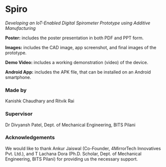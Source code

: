 # Spiro
_Developing an IoT-Enabled Digital Spirometer Prototype using Additive Manufacturing_

**Poster:** includes the poster presentation in both PDF and PPT form.

**Images:** includes the CAD image, app screenshot, and final images of the prototype.

**Demo Video:** includes a working demonstration (video) of the device.

**Android App:** includes the APK file, that can be installed on an Android smartphone.



### Made by
Kanishk Chaudhary and Ritvik Rai



### Supervisor
Dr Divyansh Patel, Dept. of Mechanical Engineering, BITS Pilani



### Acknowledgements
We would like to thank Ankur Jaiswal (Co-Founder, 4MirrorTech Innovatives Pvt. Ltd.), and T Lachana Dora (Ph.D. Scholar, Dept. of Mechanical Engineering, BITS Pilani) for providing us the necessary support.
